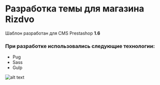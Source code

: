 # Разработка темы для магазина Rizdvo

Шаблон разработан для CMS Prestashop __1.6__

### При разработке использовались следующие технологии:

* Pug
* Sass
* Gulp

![alt text](https://rizdvo.com.ua//img/logo.svg "Rizdvo")